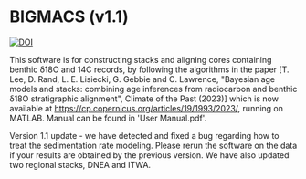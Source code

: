 # BIGMACS (v1.1)

[![DOI](https://zenodo.org/badge/197074463.svg)](https://zenodo.org/badge/latestdoi/197074463)

This software is for constructing stacks and aligning cores containing benthic δ18O and 14C records, by following the algorithms in the paper [T. Lee, D. Rand, L. E. Lisiecki, G. Gebbie and C. Lawrence, "Bayesian age models and stacks: combining age inferences from radiocarbon and benthic δ18O stratigraphic alignment", Climate of the Past (2023)] which is now available at https://cp.copernicus.org/articles/19/1993/2023/, running on MATLAB. Manual can be found in 'User Manual.pdf'.

Version 1.1 update - we have detected and fixed a bug regarding how to treat the sedimentation rate modeling. Please rerun the software on the data if your results are obtained by the previous version. We have also updated two regional stacks, DNEA and ITWA.
